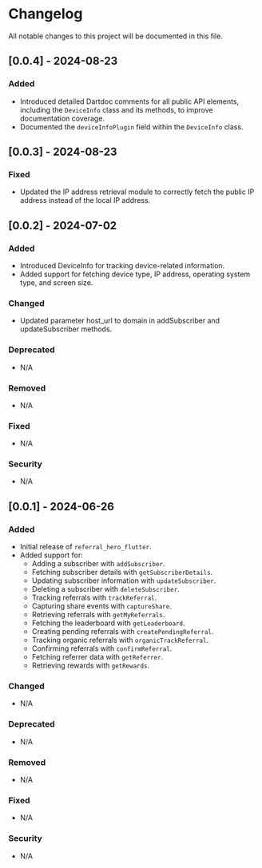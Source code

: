 # Changelog

All notable changes to this project will be documented in this file.

## [0.0.4] - 2024-08-23
### Added
- Introduced detailed Dartdoc comments for all public API elements, including the `DeviceInfo` class and its methods, to improve documentation coverage.
- Documented the `deviceInfoPlugin` field within the `DeviceInfo` class.

## [0.0.3] - 2024-08-23
### Fixed
- Updated the IP address retrieval module to correctly fetch the public IP address instead of the local IP address.


## [0.0.2] - 2024-07-02
### Added
- Introduced DeviceInfo for tracking device-related information.
- Added support for fetching device type, IP address, operating system type, and screen size.

### Changed
- Updated parameter host_url to domain in addSubscriber and updateSubscriber methods.

### Deprecated
- N/A

### Removed
- N/A

### Fixed
- N/A

### Security
- N/A

## [0.0.1] - 2024-06-26
### Added
- Initial release of `referral_hero_flutter`.
- Added support for:
    - Adding a subscriber with `addSubscriber`.
    - Fetching subscriber details with `getSubscriberDetails`.
    - Updating subscriber information with `updateSubscriber`.
    - Deleting a subscriber with `deleteSubscriber`.
    - Tracking referrals with `trackReferral`.
    - Capturing share events with `captureShare`.
    - Retrieving referrals with `getMyReferrals`.
    - Fetching the leaderboard with `getLeaderboard`.
    - Creating pending referrals with `createPendingReferral`.
    - Tracking organic referrals with `organicTrackReferral`.
    - Confirming referrals with `confirmReferral`.
    - Fetching referrer data with `getReferrer`.
    - Retrieving rewards with `getRewards`.

### Changed
- N/A

### Deprecated
- N/A

### Removed
- N/A

### Fixed
- N/A

### Security
- N/A
